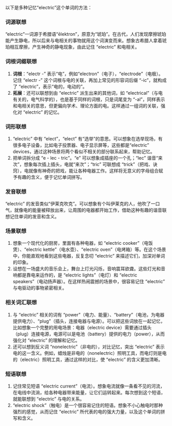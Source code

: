 以下是多种记忆“electric”这个单词的方法：

### 词源联想
“electric”一词源于希腊语“ēlektron”，原意为“琥珀”。在古代，人们发现摩擦琥珀能产生静电，所以后来与电相关的事物就用这个词演变而来。想象古希腊人拿着琥珀相互摩擦，产生神奇的静电现象，由此记住 “electric” 和电相关。

### 词根词缀联想
1. **词根**：“electr -” 表示“电”，例如“electron”（电子），“electrode”（电极）。记住 “electr -” 这个词根与电的关联，再加上常见的形容词后缀 “-ic”，就构成了 “electric”，表示“电的，电动的”。
2. **拓展**：还可以联想到由 “electric” 派生出来的其他词，如 “electrical”（与电有关的，电气科学的），也是基于同样的词根，只是词尾变为 “-al”，同样表示和电相关的意思，但更偏向学术、理论方面的电。这样通过一组词的关联，强化对 “electric” 的记忆。

### 词形联想
1. “electric” 中有 “elect”，“elect” 有“选举”的意思。可以想象在选举现场，有很多电子设备，比如电子投票器、电子显示屏等，这些都是“electric” devices，通过这种场景将两个看似不相关的部分联系起来，帮助记忆。
2. 把单词拆分成 “e - lec - tric”。“e” 可以想象成插座的一个孔；“lec” 谐音“来次”，想象每次插上插头，电就“来次”；“tric” 可联想成 “trick”（把戏、诀窍），电就像有神奇的把戏，能让各种电器工作。这样将无意义的字母组合赋予有趣的含义，便于记忆单词拼写。

### 发音联想
“electric” 的发音类似“伊莱克吹克”。可以想象有个叫伊莱克的人，他吹了一口气，就像电的能量被释放出来，让周围的电器都开始工作，借助这种有趣的谐音联想记住单词的发音和含义。

### 场景联想
1. 想象一个现代化的厨房，里面有各种电器，如 “electric cooker”（电饭煲）、“electric kettle”（电水壶）、“electric oven”（电烤箱）等。在这个场景中，你能直观地看到这些电器，反复念叨 “electric” 来描述它们，加深对单词的印象。
2. 设想在一场盛大的音乐会上，舞台上灯光闪烁，音响震耳欲聋。这些灯光和音响都是靠电来运作的，是 “electric lights”（电灯）和 “electric speakers”（电动扬声器）。在这样热闹震撼的场景中，很容易记住 “electric” 与电驱动的事物紧密相关。

### 相关词汇联想
1. 与 “electric” 相关的词有 “power”（电力、能量）、“battery”（电池，为电器提供电力）、“plug”（插头，连接电器与电源）。可以把这些词放在一起记忆，比如想象一个完整的用电场景：电器（electric device）需要通过插头（plug）连接电源，电源可以是电池（battery）提供的电力（power），从而强化对 “electric” 的理解和记忆。
2. 还可以想到反义词 “nonelectric”（非电的），对比记忆，突出 “electric” 表示电的这一含义。例如，蜡烛是非电的（nonelectric）照明工具，而电灯则是电的（electric）照明工具，通过这样的对比，使 “electric” 的含义更加清晰。

### 短语联想
1. 记住常见短语 “electric current”（电流）。想象电流就像一条看不见的河流，在电线中流淌，给各种电器带来能量，让它们运转起来。每次想到这个短语，就能联想到 “electric” 与电的关系。
2. “electric shock”（触电）是一个很容易记住的短语。想象不小心触电时那种强烈的感觉，从而记住 “electric” 所代表的电的强大力量，以及这个单词的拼写和含义。 